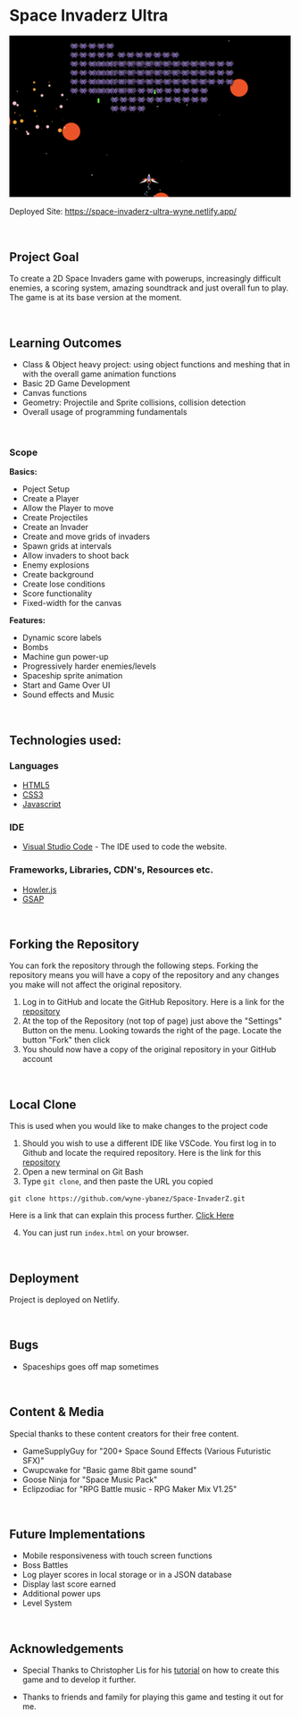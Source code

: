 # Space Invaderz Ultra

![Banner](./img/banner.png)

Deployed Site: https://space-invaderz-ultra-wyne.netlify.app/

&nbsp;

## Project Goal

To create a 2D Space Invaders game with powerups, increasingly difficult enemies, a scoring system, amazing soundtrack and just overall fun to play. The game is at its base version at the moment.

&nbsp;

## Learning Outcomes

- Class & Object heavy project: using object functions and meshing that in with the overall game animation functions
- Basic 2D Game Development
- Canvas functions
- Geometry: Projectile and Sprite collisions, collision detection
- Overall usage of programming fundamentals

&nbsp;

### Scope

**Basics:**

- Poject Setup
- Create a Player
- Allow the Player to move
- Create Projectiles
- Create an Invader
- Create and move grids of invaders
- Spawn grids at intervals
- Allow invaders to shoot back
- Enemy explosions
- Create background
- Create lose conditions
- Score functionality
- Fixed-width for the canvas

**Features:**

- Dynamic score labels
- Bombs
- Machine gun power-up
- Progressively harder enemies/levels
- Spaceship sprite animation
- Start and Game Over UI
- Sound effects and Music

&nbsp;

## Technologies used:

### Languages
- [HTML5](https://en.wikipedia.org/wiki/HTML5)
- [CSS3](https://en.wikipedia.org/wiki/Cascading_Style_Sheets)
- [Javascript](https://www.javascript.com/)

### IDE
- [Visual Studio Code](https://code.visualstudio.com/) - The IDE used to code the website.

### Frameworks, Libraries, CDN's, Resources etc.

- [Howler.js](https://howlerjs.com/)
- [GSAP](https://github.com/greensock/GSAP)

&nbsp;

## Forking the Repository

You can fork the repository through the following steps. Forking the repository means you will have a copy of the repository and any changes you make will not affect the original repository.

1. Log in to GitHub and locate the GitHub Repository. Here is a link for the [repository](...)
2. At the top of the Repository (not top of page) just above the "Settings" Button on the menu. Looking towards the right of the page. Locate the button "Fork" then click
3. You should now have a copy of the original repository in your GitHub account

&nbsp;

## Local Clone

This is used when you would like to make changes to the project code

1. Should you wish to use a different IDE like VSCode. You first log in to Github and locate the required repository. Here is the link for this [repository](...)
2. Open a new terminal on Git Bash
3. Type `git clone`, and then paste the URL you copied

```
git clone https://github.com/wyne-ybanez/Space-InvaderZ.git
```

Here is a link that can explain this process further. [Click Here](https://help.github.com/en/github/creating-cloning-and-archiving-repositories/cloning-a-repository#cloning-a-repository-to-github-desktop)

4. You can just run `index.html` on your browser.

&nbsp;

## Deployment

Project is deployed on Netlify.

&nbsp;

## Bugs

* Spaceships goes off map sometimes

&nbsp;

## Content & Media

Special thanks to these content creators for their free content.

- GameSupplyGuy for "200+ Space Sound Effects (Various Futuristic SFX)"
- Cwupcwake for "Basic game 8bit game sound"
- Goose Ninja for "Space Music Pack"
- Eclipzodiac for "RPG Battle music - RPG Maker Mix V1.25"

&nbsp;

## Future Implementations

- Mobile responsiveness with touch screen functions
- Boss Battles
- Log player scores in local storage or in a JSON database
- Display last score earned
- Additional power ups
- Level System

&nbsp;

## Acknowledgements

- Special Thanks to Christopher Lis for his [tutorial](https://www.udemy.com/course/space-invaders-with-javascript-and-html-canvas/) on how to create this game and to develop it further.

- Thanks to friends and family for playing this game and testing it out for me.
